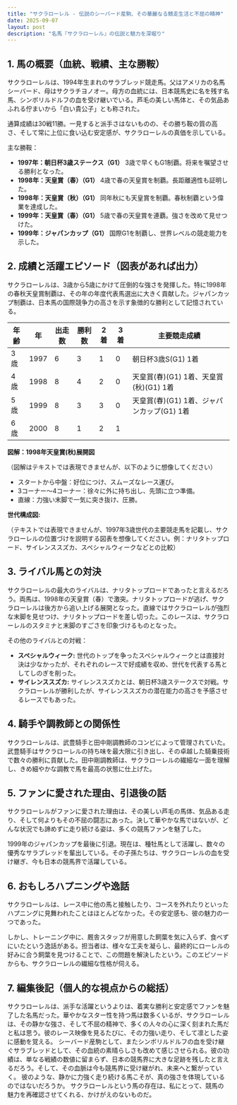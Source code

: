 ```yaml
---
title: "サクラローレル - 伝説のシーバード産駒、その華麗なる競走生活と不屈の精神"
date: 2025-09-07
layout: post
description: "名馬『サクラローレル』の伝説と魅力を深堀り"
---
```


## 1. 馬の概要（血統、戦績、主な勝鞍）

サクラローレルは、1994年生まれのサラブレッド競走馬。父はアメリカの名馬シーバード、母はサクラチヨノオー。母方の血統には、日本競馬史に名を残す名馬、シンボリルドルフの血を受け継いでいる。芦毛の美しい馬体と、その気品あふれる佇まいから「白い貴公子」とも称された。

通算成績は30戦11勝。一見すると派手さはないものの、その勝ち鞍の質の高さ、そして常に上位に食い込む安定感が、サクラローレルの真価を示している。

主な勝鞍：

* **1997年：朝日杯3歳ステークス（G1）**  3歳で早くもG1制覇。将来を嘱望させる勝利となった。
* **1998年：天皇賞（春）（G1）**  4歳で春の天皇賞を制覇。長距離適性も証明した。
* **1998年：天皇賞（秋）（G1）** 同年秋にも天皇賞を制覇。春秋制覇という偉業を達成した。
* **1999年：天皇賞（春）（G1）** 5歳で春の天皇賞を連覇。強さを改めて見せつけた。
* **1999年：ジャパンカップ（G1）**  国際G1を制覇し、世界レベルの競走能力を示した。


## 2. 成績と活躍エピソード（図表があれば出力）

サクラローレルは、3歳から5歳にかけて圧倒的な強さを発揮した。特に1998年の春秋天皇賞制覇は、その年の年度代表馬選出に大きく貢献した。ジャパンカップ制覇は、日本馬の国際競争力の高さを示す象徴的な勝利として記憶されている。

| 年齢 | 年 | 出走数 | 勝利数 | 2着 | 3着 | 主要競走成績 |
|---|---|---|---|---|---|---|
| 3歳 | 1997 | 6 | 3 | 1 | 0 | 朝日杯3歳S(G1) 1着 |
| 4歳 | 1998 | 8 | 4 | 2 | 0 | 天皇賞(春)(G1) 1着、天皇賞(秋)(G1) 1着 |
| 5歳 | 1999 | 8 | 3 | 3 | 0 | 天皇賞(春)(G1) 1着、ジャパンカップ(G1) 1着 |
| 6歳 | 2000 | 8 | 1 | 2 | 1 |  |


**図解：1998年天皇賞(秋)展開図**

（図解はテキストでは表現できませんが、以下のように想像してください）

* スタートから中盤：好位につけ、スムーズなレース運び。
* 3コーナー～4コーナー：徐々に外に持ち出し、先頭に立つ準備。
* 直線：力強い末脚で一気に突き抜け、圧勝。

**世代構成図:**

（テキストでは表現できませんが、1997年3歳世代の主要競走馬を記載し、サクラローレルの位置づけを説明する図表を想像してください。例：ナリタトップロード、サイレンススズカ、スペシャルウィークなどとの比較）


## 3. ライバル馬との対決

サクラローレルの最大のライバルは、ナリタトップロードであったと言えるだろう。両馬は、1998年の天皇賞（春）で激突。ナリタトップロードが逃げ、サクラローレルは後方から追い上げる展開となった。直線ではサクラローレルが強烈な末脚を見せつけ、ナリタトップロードを差し切った。このレースは、サクラローレルのスタミナと末脚のすごさを印象づけるものとなった。


その他のライバルとの対戦：

* **スペシャルウィーク:**  世代のトップを争ったスペシャルウィークとは直接対決は少なかったが、それぞれのレースで好成績を収め、世代を代表する馬としてしのぎを削った。
* **サイレンススズカ:** サイレンススズカとは、朝日杯3歳ステークスで対戦。サクラローレルが勝利したが、サイレンススズカの潜在能力の高さを予感させるレースでもあった。


## 4. 騎手や調教師との関係性

サクラローレルは、武豊騎手と田中剛調教師のコンビによって管理されていた。武豊騎手はサクラローレルの持ち味を最大限に引き出し、その卓越した騎乗技術で数々の勝利に貢献した。田中剛調教師は、サクラローレルの繊細な一面を理解し、きめ細やかな調教で馬を最高の状態に仕上げた。


## 5. ファンに愛された理由、引退後の話

サクラローレルがファンに愛された理由は、その美しい芦毛の馬体、気品ある走り、そして何よりもその不屈の闘志にあった。決して華やかな馬ではないが、どんな状況でも諦めずに走り続ける姿は、多くの競馬ファンを魅了した。

1999年のジャパンカップを最後に引退。現在は、種牡馬として活躍し、数々の優秀なサラブレッドを輩出している。その子孫たちは、サクラローレルの血を受け継ぎ、今も日本の競馬界で活躍している。


## 6. おもしろハプニングや逸話

サクラローレルは、レース中に他の馬と接触したり、コースを外れたりといったハプニングに見舞われたことはほとんどなかった。その安定感も、彼の魅力の一つであった。


しかし、トレーニング中に、厩舎スタッフが用意した飼葉を気に入らず、食べずにいたという逸話がある。担当者は、様々な工夫を凝らし、最終的にローレルの好みに合う飼葉を見つけることで、この問題を解決したという。このエピソードからも、サクラローレルの繊細な性格が伺える。


## 7. 編集後記（個人的な視点からの総括）

サクラローレルは、派手な活躍というよりは、着実な勝利と安定感でファンを魅了した名馬だった。華やかなスター性を持つ馬は数多くいるが、サクラローレルは、その静かな強さ、そして不屈の精神で、多くの人々の心に深く刻まれた馬だと私は思う。彼のレース映像を見るたびに、その力強い走り、そして凛とした姿に感動を覚える。  シーバード産駒として、またシンボリルドルフの血を受け継ぐサラブレッドとして、その血統の素晴らしさも改めて感じさせられる。彼の功績は、単なる戦績の数値に留まらず、日本の競馬界に大きな足跡を残したと言えるだろう。そして、その血脈は今も競馬界に受け継がれ、未来へと繋がっていく。  彼のような、静かに力強く走り続ける馬こそが、真の強さを体現しているのではないだろうか。  サクラローレルという馬の存在は、私にとって、競馬の魅力を再確認させてくれる、かけがえのないものだ。
